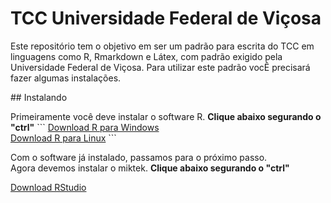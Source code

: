 # TCC Universidade Federal de Viçosa
<p>
Este repositório tem o objetivo em ser um padrão para escrita do TCC em
linguagens como R, Rmarkdown e Látex, com padrão exigido pela Universidade 
Federal de Viçosa. Para utilizar este padrão vocÊ precisará fazer algumas
instalações.
</p>
## Instalando
<p>
Primeiramente você deve instalar o software R. <strong>Clique abaixo segurando o "ctrl"</strong>
```
<a href="https://cran-r.c3sl.ufpr.br/">Download R para Windows</a><br>
<a href="https://cran-r.c3sl.ufpr.br/bin/linux/">Download R para Linux</a>
```
</p>
Com o software já instalado, passamos para o próximo passo.<br>
Agora devemos instalar o miktek. <strong>Clique abaixo segurando o "ctrl"</strong>




  <a href="https://rstudio.com/products/rstudio/download/#download">Download RStudio</a>
</p>

